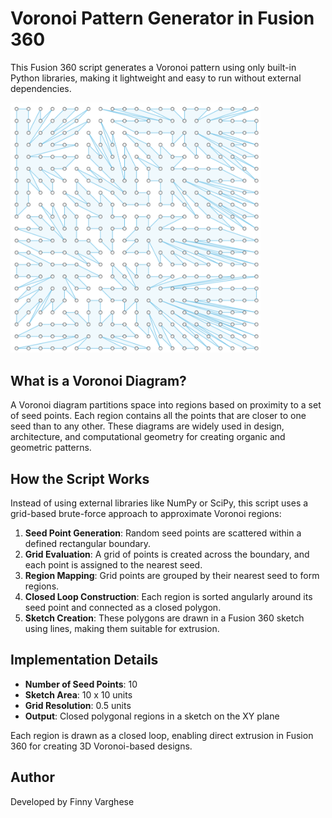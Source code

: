 # Voronoi Pattern Generator in Fusion 360

This Fusion 360 script generates a Voronoi pattern using only built-in Python libraries, making it lightweight and easy to run without external dependencies.

<img src="image_voronoi.png" alt="Voronoi Pattern" width="400"/>

## What is a Voronoi Diagram?

A Voronoi diagram partitions space into regions based on proximity to a set of seed points. Each region contains all the points that are closer to one seed than to any other. These diagrams are widely used in design, architecture, and computational geometry for creating organic and geometric patterns.

## How the Script Works

Instead of using external libraries like NumPy or SciPy, this script uses a grid-based brute-force approach to approximate Voronoi regions:

1. **Seed Point Generation**: Random seed points are scattered within a defined rectangular boundary.
2. **Grid Evaluation**: A grid of points is created across the boundary, and each point is assigned to the nearest seed.
3. **Region Mapping**: Grid points are grouped by their nearest seed to form regions.
4. **Closed Loop Construction**: Each region is sorted angularly around its seed point and connected as a closed polygon.
5. **Sketch Creation**: These polygons are drawn in a Fusion 360 sketch using lines, making them suitable for extrusion.

## Implementation Details

- **Number of Seed Points**: 10
- **Sketch Area**: 10 x 10 units
- **Grid Resolution**: 0.5 units
- **Output**: Closed polygonal regions in a sketch on the XY plane

Each region is drawn as a closed loop, enabling direct extrusion in Fusion 360 for creating 3D Voronoi-based designs.

## Author

Developed by Finny Varghese
